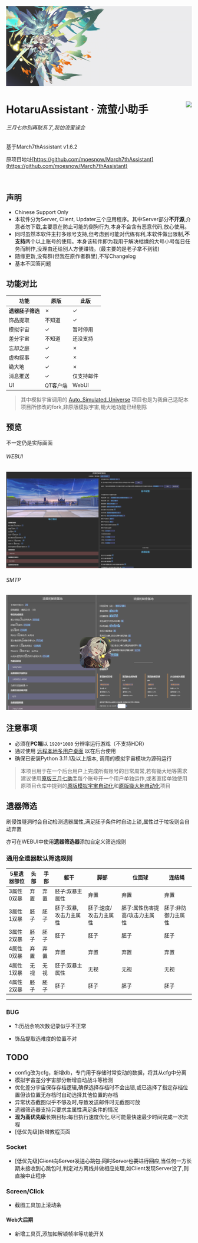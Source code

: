 
<img src="./assets/screenshot/hotaruassistant_banner.png">

<div>

<h1>
    <img src="./assets/static/icon/favicon.ico" align="right">
    HotaruAssistant · 流萤小助手<br>
</h1>

<h6>三月七你别再联系了,我怕流萤误会</h6>

基于March7thAssistant v1.6.2

原项目地址[https://github.com/moesnow/March7thAssistant](https://github.com/moesnow/March7thAssistant)

<p>
    <img alt="" src="https://img.shields.io/github/v/release/himesamanoyume/HotaruAssistant?style=flat-square&logo=github&labelColor=40405f&color=66ccff" />
</p>

</div>

## 声明

- Chinese Support Only
- 本软件分为Server, Client, Updater三个应用程序。其中Server部分**不开源**,介意者勿下载,主要意在防止可能的倒狗行为,本身不会含有恶意代码,放心使用。
- 同时虽然本软件主打多账号支持,但考虑到可能对代练有利,本软件做出限制,**不支持**两个以上账号的使用。本身该软件即为我用于解决枯燥的大号小号每日任务而制作,没理由还给别人方便赚钱。(最主要的是老子拿不到钱)
- 随缘更新,没有群(但我在原作者群里),不写Changelog
- 基本不回答问题

## 功能对比

功能|原版|此版
--|--|--
**遗器胚子筛选**|&cross;|&check;
饰品提取|不知道|&check;
模拟宇宙|&check;|暂时停用
差分宇宙|不知道|还没支持
忘却之庭|&check;|&cross;
虚构叙事|&check;|&cross;
锄大地|&check;|&cross;
消息推送|&check;|仅支持邮件
UI|QT客户端|WebUI

> 其中模拟宇宙调用的 [Auto_Simulated_Universe](https://github.com/himesamanoyume/Auto_Simulated_Universe) 项目也是为我自己适配本项目所修改的fork,非原版模拟宇宙,锄大地功能已经剔除

## 预览

不一定仍是实际画面

###### WEBUI

![web_preview](./assets/screenshot/web_preview.png)

###### SMTP

![smtp_preview](./assets/screenshot/smtp_preview.png)

## 注意事项

- 必须在**PC端**以 `1920*1080` 分辨率运行游戏（不支持HDR）
- 通过使用 [远程本地多用户桌面](https://asu.stysqy.top/guide/bs.html) 以在后台使用
- 确保已安装Python 3.11.1及以上版本, 调用的模拟宇宙模块为源码运行

> 本项目用于在一个后台用户上完成所有账号的日常周常,若有锄大地等需求建议使用[原版三月七助手](https://github.com/moesnow/March7thAssistant)每个账号开一个用户单独运作,或者直接单独使用原项目仓库中提到的[原版模拟宇宙自动化](https://github.com/CHNZYX/Auto_Simulated_Universe)和[原版锄大地自动化](https://github.com/linruowuyin/Fhoe-Rail)项目

## 遗器筛选

刷侵蚀隧洞时会自动检测遗器属性,满足胚子条件时自动上锁,属性过于垃圾则会自动弃置

亦可在WEBUI中使用**遗器筛选器**添加自定义筛选规则

### 通用全遗器默认筛选规则

5星遗器部位|头部|手部|躯干|脚部|位面球|连结绳
-|-|-|-|-|-|-|
3属性0双暴|弃置|弃置|胚子:双暴主属性|弃置|弃置|弃置
3属性1双暴|胚子|胚子|胚子:双暴,攻击力主属性|胚子:速度/攻击力主属性|胚子:属性伤害提高/攻击力主属性|胚子:非防御力主属性
3属性2双暴|胚子|胚子|胚子|胚子|胚子|胚子
4属性0双暴|弃置|弃置|弃置|弃置|弃置|弃置
4属性1双暴|无视|无视|胚子:双暴主属性|无视|无视|无视
4属性2双暴|胚子|胚子|胚子|胚子|胚子|胚子

---

### BUG
- ?:历战余响次数记录似乎不正常

- 饰品提取选难度的位置不对

## TODO

- config改为cfg，新增db，专门用于存储时常变动的数据，将其从cfg中分离
- 模拟宇宙差分宇宙部分新增自动战斗等检测
- 优化差分宇宙保存存档逻辑,确保选择存档时不会出错,或已选择了指定存档位置但该位置无存档时自动选择其他位置的存档
- 异常状态截图似乎不够及时,导致发送邮件时无截图可放
- 遗器筛选器支持只要求主属性满足条件的情况
- **现为高优先级**长期目标:每日执行速度优化,尽可能最快速最少时间完成一次流程
- [低优先级]新增教程页面

### Socket
- [低优先级]~~Client向Server发送心跳包,同时Server也要进行回应~~,当任何一方长期未接收到心跳包时,判定对方离线并做相应处理,如Client发现Server没了,则直接中止程序

### Screen/Click
- 截图工具加上滚动条

#### Web大后期

- 新增工具页,添加如解锁帧率等功能开关
